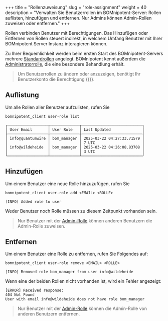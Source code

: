+++
title = "Rollenzuweisung"
slug = "role-assignment"
weight = 40
description = "Verwalten Sie Benutzerrollen im BOMnipotent-Server: Rollen auflisten, hinzufügen und entfernen. Nur Admins können Admin-Rollen zuweisen oder entfernen."
+++

Rollen verbinden Benutzer mit Berechtigungen. Das Hinzufügen oder Entfernen von Rollen steuert indirekt, in welchem ​​Umfang Benutzer mit Ihrer BOMnipotent Server Instanz interagieren können.

Zu Ihrer Bequemlichkeit werden beim ersten Start des BOMnipotent-Servers mehrere [Standardrollen](/de/client/manager/access-management/role-management/#standardrollen) angelegt. BOMnipotent kennt außerdem die [Administratorrolle](/de/client/manager/access-management/role-management/#admin-rolle), die eine besondere Behandlung erhält.

> Um Benutzerrollen zu ändern oder anzuzeigen, benötigt Ihr Benutzerkonto die Berechtigung {{<user-management-de>}}.

## Auflistung

Um alle Rollen aller Benutzer aufzulisten, rufen Sie
```
bomnipotent_client user-role list
```

``` {wrap="false" title="output"}
╭──────────────────┬─────────────┬───────────────────────────╮
│ User Email       │ User Role   │ Last Updated              │
├──────────────────┼─────────────┼───────────────────────────┤
│ info@quantumwire │ bom_manager │ 2025-03-22 04:27:33.71579 │
│                  │             │ 7 UTC                     │
│ info@wildeheide  │ bom_manager │ 2025-03-22 04:26:08.83708 │
│                  │             │ 3 UTC                     │
╰──────────────────┴─────────────┴───────────────────────────╯
```

## Hinzufügen

Um einem Benutzer eine neue Rolle hinzuzufügen, rufen Sie
```
bomnipotent_client user-role add <EMAIL> <ROLLE>
```

``` {wrap="false" title="Ausgabe"}
[INFO] Added role to user
```

Weder Benutzer noch Rolle müssen zu diesem Zeitpunkt vorhanden sein.

> Nur Benutzer mit der [Admin-Rolle](/de/client/manager/access-management/role-management/#admin-rolle) können anderen Benutzern die Admin-Rolle zuweisen.

## Entfernen

Um einem Benutzer eine Rolle zu entfernen, rufen Sie Folgendes auf:
```
bomnipotent_client user-role remove <EMAIL> <ROLLE>
```

``` {wrap="false" title="Ausgabe"}
[INFO] Removed role bom_manager from user info@wildeheide
```

Wenn eine der beiden Rollen nicht vorhanden ist, wird ein Fehler angezeigt:

``` {wrap="false" title="Ausgabe"}
[ERROR] Received response:
404 Not Found
User with email info@wildeheide does not have role bom_manager
```

> Nur Benutzer mit der [Admin-Rolle](/de/client/manager/access-management/role-management/#admin-rolle) können die Admin-Rolle von anderen Benutzern entfernen.

